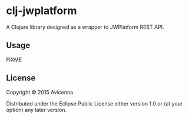 # clj-jwplatform

A Clojure library designed as a wrapper to JWPlatform REST API.

## Usage

FIXME

## License

Copyright © 2015 Avicenna

Distributed under the Eclipse Public License either version 1.0 or (at
your option) any later version.
